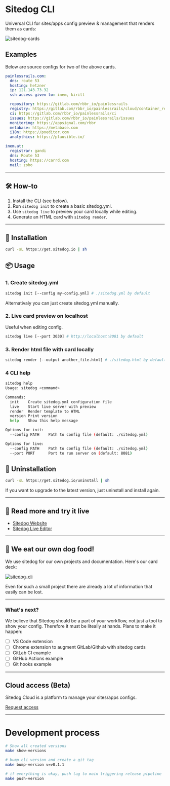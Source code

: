 # Sitedog CLI

Universal CLI for sites/apps config preview & management that renders them as cards:

![sitedog-cards](https://i.imgur.com/JKjTgqY.png)

## Examples

Below are source configs for two of the above cards.

```yaml
painlessrails.com:
  dns: route 53
  hosting: hetzner
  ip: 121.143.73.32
  ssh access given to: inem, kirill

  repository: https://gitlab.com/rbbr_io/painlessrails
  registry: https://gitlab.com/rbbr_io/painlessrails/cloud/container_registry
  ci: https://gitlab.com/rbbr_io/painlessrails/ci
  issues: https://gitlab.com/rbbr_io/painlessrails/issues
  monitoring: https://appsignal.com/rbbr
  metabase: https://metabase.com
  i18n: https://poeditor.com
  analythics: https://plausible.io/
```

```yaml
inem.at:
  registrar: gandi
  dns: Route 53
  hosting: https://carrd.com
  mail: zoho
```

---

## 🛠️ How-to

1. Install the CLI (see below).
2. Run `sitedog init` to create a basic sitedog.yml.
3. Use `sitedog live` to preview your card locally while editing.
4. Generate an HTML card with `sitedog render`.

---

## 🚀 Installation

```sh
curl -sL https://get.sitedog.io | sh
```


## 📦 Usage

### 1. Create sitedog.yml

```sh
sitedog init [--config my-config.yml] # ./sitedog.yml by default
```
Alternativaly you can just create sitedog.yml manually.

### 2. Live card preview on localhost

Useful when editing config.
```sh
sitedog live [--port 3030] # http://localhost:8081 by default
```

<!-- ### 3. Add your config to cloud dashboard
```sh
sitedog push [--title another_config_title]
``` -->

### 3. Render html file with card locally
```sh
sitedog render [--output another_file.html] # ./sitedog.html by default
```

### 4 CLI help

```sh
sitedog help
Usage: sitedog <command>

Commands:
  init    Create sitedog.yml configuration file
  live    Start live server with preview
  render  Render template to HTML
  version Print version
  help    Show this help message

Options for init:
  --config PATH    Path to config file (default: ./sitedog.yml)

Options for live:
  --config PATH    Path to config file (default: ./sitedog.yml)
  --port PORT      Port to run server on (default: 8081)
```

<!-- Options for push:
  --config PATH    Path to config file (default: ./sitedog.yml) -->

## 🚀 Uninstallation

```sh
curl -sL https://get.sitedog.io/uninstall | sh
```

If you want to upgrade to the latest version, just uninstall and install again.

---

## 📖 Read more and try it live

- [Sitedog Website](https://sitedog.io/)
- [Sitedog Live Editor](https://sitedog.io/editor#demo)

---

## 🐶 We eat our own dog food!

We use sitedog for our own projects and documentation. Here's our card deck:

[![sitedog-cli](https://i.imgur.com/DNhwj6T.png)](https://sitedog.io/live-editor.html#pako:eJytVVtv2zYUfvevIPLQN4m-zbENBGmG2m2GJVtvQfskUOKxxJYiFZLyJdiP3yElW8qQFfUwwICBc_3Odz4eWeGA6zwWejkgBJg9VEyBXJLCucouKTVpamJbsQxoZfQ3yJyltkmirKqoZIoLlVOuSyaUxSKKlZAVwKquCKvi3W4XnzxxpstjRvufaeWMlqH7sQGiar1YtpKstiKV0JVVcxWdzPElzyWD-DRDXGjreqV8DbQUOu8qQB23tgCpnZDO5tPLEUVwIi-cnyljSh26tGPRYPYoGS8DSAOV7sJy4SRLQ2VPY4KBR-pa2gaY00R5-n1-Lqwzh3NqUE8dcgQmOaaHWk5_B7UkPjrXedJGjzsfgX0lDNgluRgPx7NoiL_phYfkcwiruXC2wVWxHBJbAfDEj2hcB9C7gifeQRpz2FKmmDxYYWkIiVq4ESLXU1eJaivd03Uhr0BFb399tdGmTDYsc9pclToVEkLHXOtcArHATFYQHNHq_uobe9xEBXYaS9RGXuNcujYZJIJf2SxqZLTsqcHLfe8MI9bVm82y1zTxkLpWXGe238h7UbV09PTLw816u_4z2bwb8d8uv07L8t7dJTd2z9a72-_vP6zGw6f848Nwe0cBuQwtcBOiRMq6-v5lbEResuZVAIpOUWFuYfLHt0e5Wte32Wf1sJ6n727oZ-VQD8CvleYQ4WijaDZ85a4mXz-t8_tHab-8nd3fr1Q0DM1Yqmv3TEtF3WjpIxLxpllKCKKp1Cn1HNEPq5s3d6u45IMBPvDYPrsQJmwhk7rm58i9SzhD3yHpZXVbMFswROCNGU3m8WixiMeTSbyYo88_exQ6tgD3hHloKlGSOWo3xcan-zDwz4DrZvMRwVk980yGeCFb4Ru9FRzMkuTe2LAqBbOJw8kvXofzKPRFcHCFb6nc45SZNryJ9YeB_OOmBmNfUiw7XcMG6mCQg3uReoxxTEocvp3znDVg0XOXgCkvr-A_fCt8-9PB-8F96gf8-5HySPojWBf3BP4IsioOqd7TDYwv53wyGS3mQzbKYLjIJnwxnaXpZpjOJ-lgcLxQmRQ9jesSd8GJxMERipYvEX3s1rtxvWL_L0pyhNTe5FYJiLQ2kkT2967LM-2Qv4gtQkatfjaHnkKb7L8BYybMKw)

Even for such a small project there are already a lot of information that easily can be lost.

---

### What's next?

We believe that Sitedog should be a part of your workflow, not just a tool to show your config. Therefore it must be liteally at hands. Plans to make it happen:

- [ ] VS Code extension
- [ ] Chrome extension to augment GitLab/Github with sitedog cards
- [ ] GitLab CI example
- [ ] GitHub Actions example
- [ ] Git hooks example

---

## Cloud access (Beta)

Sitedog Cloud is a platform to manage your sites/apps configs.

[Request access](https://docs.google.com/forms/d/1z5VAFvFP_fH1dJ7Y4mmNtM_AsxaFwIkQRE20zgSV0vM/edit)

---

# Development process

```sh
# Show all created versions
make show-versions

# bump cli version and create a git tag
make bump-version v=v0.1.1

# if everything is okay, push tag to main triggering release pipeline
make push-version
```

